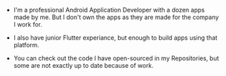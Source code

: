 - I'm a professional Android Application Developer with a dozen apps made by me. But I don't own the apps as they are made for the company I work for.

- I also have junior Flutter experiance, but enough to build apps using that platform.

- You can check out the code I have open-sourced in my Repositories, but some are not exactly up to date because of work.
